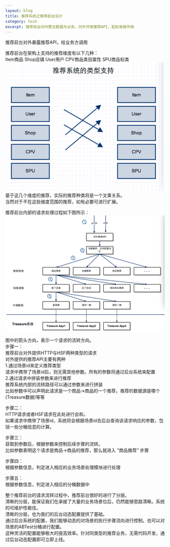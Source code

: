 ```yaml
---
layout: blog
title: 推荐系统之推荐前台设计
category: tech
excerpt: 推荐前台对内整合数据与业务，对外开放推荐API，起到承接作用
---
```


推荐前台对外暴露推荐API，给业务方调用

推荐前台在架构上支持的推荐维度有以下几种：  
Item商品  Shop店铺  User用户  CPV商品类目属性  SPU商品标类  
<img src="/assets/images/articles/2013-07-29-resys-tui-1.png" width="500px"/>  
基于这几个维度的推荐，实际的推荐种类将是一个叉乘关系。  
当然对于不在这些维度范围的推荐，如有必要可进行扩展。  

推荐前台内部的请求处理过程如下图所示：  
<img src="/assets/images/articles/2013-07-29-resys-tui-2.png"/>  

图中的箭头方向，表示一个请求的流转方向。  
步骤一：  
推荐前台对外提供HTTP与HSF两种类型的请求  
对外提供的推荐API主要有两种  
1.通过场景id来定义推荐类型  
请求中携带了场景id后，则无需其他参数。所有的参数将通过后台系统来配置  
2.通过请求中拼装参数来进行推荐  
推荐系统内部的流转路径可以通过参数来进行拼装  
比如参数中可以声明此请求是一个商品->商品的一个推荐，推荐的数据源是哪个(Treasure数据)等等  

步骤二：  
HTTP请求或者HSF请求在此处进行会和。  
如果请求中携带了场景id，系统将会根据场景id去后台查询该请求响应的参数，包括一些分桶信息的计算。  

步骤三：    
获取到参数后，根据参数来控制后续步骤的流转。  
比如参数表明这个请求是商品->商品的推荐，那么就进入 “商品推荐”  步骤  

步骤四：  
根据参数信息，判定进入相应的业务场景处理模块进行处理  

步骤五：  
根据参数信息，判定进入相应的分桶数据中  

整个推荐前台的请求流转过程中，推荐前台很好的进行了分层。  
清晰的分层，能保证我们在承接了大量的业务场景位后，仍然能够思路清晰。系统的可维护性极佳。  
清晰的分层，也为我们的后台动态配置提供了基础。  
通过后台系统的配置，我们能够动态的对场景的执行步骤流向进行控制。也可以对场景的ABTest分桶进行配置。  
这种灵活的配置能够极大的提高效率。针对同类型的推荐业务，无需代码开发，通过后台动态配置即可立即上线。  

